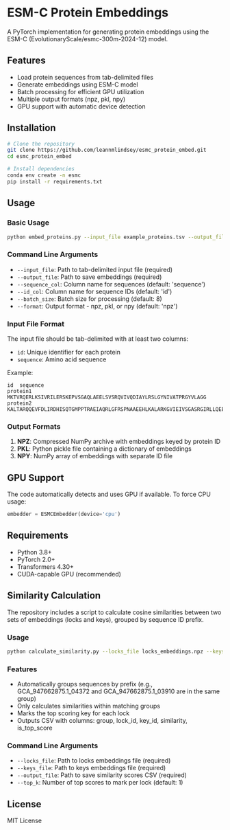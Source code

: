 # ESM-C Protein Embeddings

A PyTorch implementation for generating protein embeddings using the ESM-C (EvolutionaryScale/esmc-300m-2024-12) model.

## Features

- Load protein sequences from tab-delimited files
- Generate embeddings using ESM-C model
- Batch processing for efficient GPU utilization
- Multiple output formats (npz, pkl, npy)
- GPU support with automatic device detection

## Installation

```bash
# Clone the repository
git clone https://github.com/leannmlindsey/esmc_protein_embed.git
cd esmc_protein_embed

# Install dependencies
conda env create -n esmc
pip install -r requirements.txt
```

## Usage

### Basic Usage

```bash
python embed_proteins.py --input_file example_proteins.tsv --output_file embeddings.npz
```

### Command Line Arguments

- `--input_file`: Path to tab-delimited input file (required)
- `--output_file`: Path to save embeddings (required)
- `--sequence_col`: Column name for sequences (default: 'sequence')
- `--id_col`: Column name for sequence IDs (default: 'id')
- `--batch_size`: Batch size for processing (default: 8)
- `--format`: Output format - npz, pkl, or npy (default: 'npz')

### Input File Format

The input file should be tab-delimited with at least two columns:
- `id`: Unique identifier for each protein
- `sequence`: Amino acid sequence

Example:
```
id	sequence
protein1	MKTVRQERLKSIVRILERSKEPVSGAQLAEELSVSRQVIVQDIAYLRSLGYNIVATPRGYVLAGG
protein2	KALTARQQEVFDLIRDHISQTGMPPTRAEIAQRLGFRSPNAAEEHLKALARKGVIEIVSGASRGIRLLQEE
```

### Output Formats

1. **NPZ**: Compressed NumPy archive with embeddings keyed by protein ID
2. **PKL**: Python pickle file containing a dictionary of embeddings
3. **NPY**: NumPy array of embeddings with separate ID file

## GPU Support

The code automatically detects and uses GPU if available. To force CPU usage:
```python
embedder = ESMCEmbedder(device='cpu')
```

## Requirements

- Python 3.8+
- PyTorch 2.0+
- Transformers 4.30+
- CUDA-capable GPU (recommended)

## Similarity Calculation

The repository includes a script to calculate cosine similarities between two sets of embeddings (locks and keys), grouped by sequence ID prefix.

### Usage

```bash
python calculate_similarity.py --locks_file locks_embeddings.npz --keys_file keys_embeddings.npz --output_file similarities.csv
```

### Features

- Automatically groups sequences by prefix (e.g., GCA_947662875.1_04372 and GCA_947662875.1_03910 are in the same group)
- Only calculates similarities within matching groups
- Marks the top scoring key for each lock
- Outputs CSV with columns: group, lock_id, key_id, similarity, is_top_score

### Command Line Arguments

- `--locks_file`: Path to locks embeddings file (required)
- `--keys_file`: Path to keys embeddings file (required)
- `--output_file`: Path to save similarity scores CSV (required)
- `--top_k`: Number of top scores to mark per lock (default: 1)

## License

MIT License
